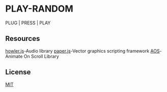 # PLAY-RANDOM
PLUG | PRESS | PLAY
## Resources
[howler.js](https://howlerjs.com/)-Audio library
[paper.js](http://paperjs.org/)-Vector graphics scripting framework
[AOS](https://michalsnik.github.io/aos/)-Animate On Scroll Library

## License
[MIT](https://choosealicense.com/licenses/mit/)
